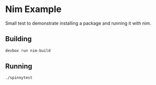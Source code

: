 # Nim Example

Small test to demonstrate installing a package and running it with nim. 

## Building

```bash
devbox run nim-build
```

## Running

```bash
./spinnytest
```
